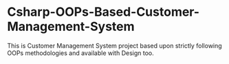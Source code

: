 # Csharp-OOPs-Based-Customer-Management-System
This is Customer Management System project based upon strictly following OOPs methodologies and available with Design too.
